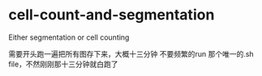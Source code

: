 # cell-count-and-segmentation
Either segmentation or cell counting

需要开头跑一遍把所有图存下来，大概十三分钟
不要频繁的run 那个唯一的.sh file，不然刚刚那十三分钟就白跑了
